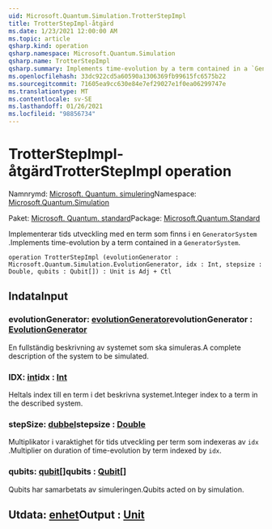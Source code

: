 ```yaml
---
uid: Microsoft.Quantum.Simulation.TrotterStepImpl
title: TrotterStepImpl-åtgärd
ms.date: 1/23/2021 12:00:00 AM
ms.topic: article
qsharp.kind: operation
qsharp.namespace: Microsoft.Quantum.Simulation
qsharp.name: TrotterStepImpl
qsharp.summary: Implements time-evolution by a term contained in a `GeneratorSystem`.
ms.openlocfilehash: 33dc922cd5a60590a1306369fb99615fc6575b22
ms.sourcegitcommit: 71605ea9cc630e84e7ef29027e1f0ea06299747e
ms.translationtype: MT
ms.contentlocale: sv-SE
ms.lasthandoff: 01/26/2021
ms.locfileid: "98856734"
---
```

# <a name="trotterstepimpl-operation"></a><span data-ttu-id="f55d8-102">TrotterStepImpl-åtgärd</span><span class="sxs-lookup"><span data-stu-id="f55d8-102">TrotterStepImpl operation</span></span>

<span data-ttu-id="f55d8-103">Namnrymd: [Microsoft. Quantum. simulering](xref:Microsoft.Quantum.Simulation)</span><span class="sxs-lookup"><span data-stu-id="f55d8-103">Namespace: [Microsoft.Quantum.Simulation](xref:Microsoft.Quantum.Simulation)</span></span>

<span data-ttu-id="f55d8-104">Paket: [Microsoft. Quantum. standard](https://nuget.org/packages/Microsoft.Quantum.Standard)</span><span class="sxs-lookup"><span data-stu-id="f55d8-104">Package: [Microsoft.Quantum.Standard](https://nuget.org/packages/Microsoft.Quantum.Standard)</span></span>


<span data-ttu-id="f55d8-105">Implementerar tids utveckling med en term som finns i en `GeneratorSystem` .</span><span class="sxs-lookup"><span data-stu-id="f55d8-105">Implements time-evolution by a term contained in a `GeneratorSystem`.</span></span>

```qsharp
operation TrotterStepImpl (evolutionGenerator : Microsoft.Quantum.Simulation.EvolutionGenerator, idx : Int, stepsize : Double, qubits : Qubit[]) : Unit is Adj + Ctl
```


## <a name="input"></a><span data-ttu-id="f55d8-106">Indata</span><span class="sxs-lookup"><span data-stu-id="f55d8-106">Input</span></span>

### <a name="evolutiongenerator--evolutiongenerator"></a><span data-ttu-id="f55d8-107">evolutionGenerator: [evolutionGenerator](xref:Microsoft.Quantum.Simulation.EvolutionGenerator)</span><span class="sxs-lookup"><span data-stu-id="f55d8-107">evolutionGenerator : [EvolutionGenerator](xref:Microsoft.Quantum.Simulation.EvolutionGenerator)</span></span>

<span data-ttu-id="f55d8-108">En fullständig beskrivning av systemet som ska simuleras.</span><span class="sxs-lookup"><span data-stu-id="f55d8-108">A complete description of the system to be simulated.</span></span>


### <a name="idx--int"></a><span data-ttu-id="f55d8-109">IDX: [int](xref:microsoft.quantum.lang-ref.int)</span><span class="sxs-lookup"><span data-stu-id="f55d8-109">idx : [Int](xref:microsoft.quantum.lang-ref.int)</span></span>

<span data-ttu-id="f55d8-110">Heltals index till en term i det beskrivna systemet.</span><span class="sxs-lookup"><span data-stu-id="f55d8-110">Integer index to a term in the described system.</span></span>


### <a name="stepsize--double"></a><span data-ttu-id="f55d8-111">stepSize: [dubbel](xref:microsoft.quantum.lang-ref.double)</span><span class="sxs-lookup"><span data-stu-id="f55d8-111">stepsize : [Double](xref:microsoft.quantum.lang-ref.double)</span></span>

<span data-ttu-id="f55d8-112">Multiplikator i varaktighet för tids utveckling per term som indexeras av `idx` .</span><span class="sxs-lookup"><span data-stu-id="f55d8-112">Multiplier on duration of time-evolution by term indexed by `idx`.</span></span>


### <a name="qubits--qubit"></a><span data-ttu-id="f55d8-113">qubits: [qubit](xref:microsoft.quantum.lang-ref.qubit)[]</span><span class="sxs-lookup"><span data-stu-id="f55d8-113">qubits : [Qubit](xref:microsoft.quantum.lang-ref.qubit)[]</span></span>

<span data-ttu-id="f55d8-114">Qubits har samarbetats av simuleringen.</span><span class="sxs-lookup"><span data-stu-id="f55d8-114">Qubits acted on by simulation.</span></span>



## <a name="output--unit"></a><span data-ttu-id="f55d8-115">Utdata: [enhet](xref:microsoft.quantum.lang-ref.unit)</span><span class="sxs-lookup"><span data-stu-id="f55d8-115">Output : [Unit](xref:microsoft.quantum.lang-ref.unit)</span></span>

